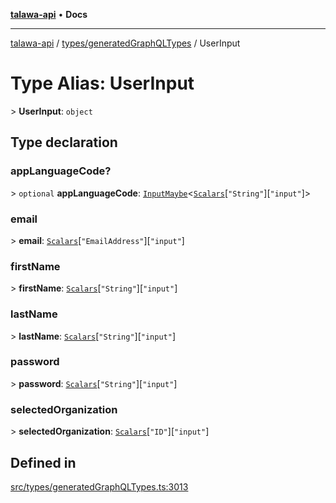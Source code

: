 [**talawa-api**](../../../README.md) • **Docs**

***

[talawa-api](../../../modules.md) / [types/generatedGraphQLTypes](../README.md) / UserInput

# Type Alias: UserInput

\> **UserInput**: `object`

## Type declaration

### appLanguageCode?

\> `optional` **appLanguageCode**: [`InputMaybe`](InputMaybe.md)\<[`Scalars`](Scalars.md)\[`"String"`\]\[`"input"`\]\>

### email

\> **email**: [`Scalars`](Scalars.md)\[`"EmailAddress"`\]\[`"input"`\]

### firstName

\> **firstName**: [`Scalars`](Scalars.md)\[`"String"`\]\[`"input"`\]

### lastName

\> **lastName**: [`Scalars`](Scalars.md)\[`"String"`\]\[`"input"`\]

### password

\> **password**: [`Scalars`](Scalars.md)\[`"String"`\]\[`"input"`\]

### selectedOrganization

\> **selectedOrganization**: [`Scalars`](Scalars.md)\[`"ID"`\]\[`"input"`\]

## Defined in

[src/types/generatedGraphQLTypes.ts:3013](https://github.com/PalisadoesFoundation/talawa-api/blob/f4877b986932181336f42a7336754de05976cd97/src/types/generatedGraphQLTypes.ts#L3013)

